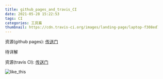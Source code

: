 ```yaml
---
title: github_pages_and_travis_CI
date: 2021-05-28 15:22:53
tags: CI
categories: 工具篇
thumbnail: https://cdn.travis-ci.org/images/landing-page/laptop-f308ed79defa4f49c5f01af29a60084d.png
---
```


资源(github pages):
[传送门](https://www.github.com/michaelgzy)


待详解


资源(travis CI):
[传送门](https://www.travis-ci.org/)

![like_this](https://cdn.travis-ci.org/images/landing-page/laptop-f308ed79defa4f49c5f01af29a60084d.png)

